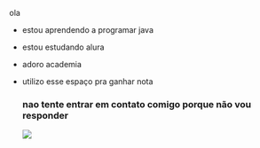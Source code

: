 ola
- estou aprendendo a programar java
- estou estudando alura
- adoro academia
- utilizo esse espaço pra ganhar nota

  ### nao tente entrar em contato comigo porque não vou responder

  ![](https://media1.tenor.com/m/mpM226xHdO4AAAAd/kiss.gif)
